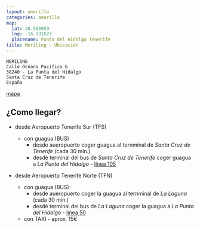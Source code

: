 ```yaml
---
layout: amarillo
categories: amarillo
map:
  lat: 28.566959
  lng: -16.331627
  placename: Punta del Hidalgo Tenerife
title: Meriling - Ubicación
--- 
```

    MERILING
    Calle Océano Pacífico 6
    38240 - La Punta del Hidalgo
    Santa Cruz de Tenerife
    España
    
[mapa](https://maps.google.es/maps/ms?msid=214651137637588069815.0004b2b9fc863d96282f6&msa=0&ll=28.566959,-16.331627&spn=0.004561,0.010568)

¿Como llegar?
-------------
- desde Aeropuerto Tenerife Sur (TFS)
    - con guagua (BUS)
        - desde aueropuerto coger guagua al ternminal de *Santa Cruz de Tenerife* (cada 30 min.)
        - desdé terminal del bus de *Santa Cruz de Tenerife* coger guagua a *La Punta del Hidalgo* - [línea 105](http://www.titsa.com/index.php?accion=linea&IdLinea=105)

- desde Aeropuerto Tenerife Norte (TFN)
    - con guagua (BUS)
        - desde aueropuerto coger la guagua al ternminal de *La Laguna* (cada 30 min.)
        - desdé terminal del bus de *La Laguna* coger la guagua a *La Punta del Hidalgo* - [línea 50](http://www.titsa.com/index.php?accion=linea&IdLinea=50)
    - con TAXI - aprox. 15€